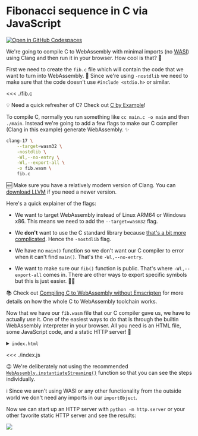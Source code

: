 # Fibonacci sequence in C via JavaScript

[![Open in GitHub Codespaces](https://github.com/codespaces/badge.svg)](https://codespaces.new/jcbhmr/webassemblybyexample.dev?quickstart=1&devcontainer_path=.devcontainer%2Ffib-c-js%2Fdevcontainer.json)

We're going to compile C to WebAssembly with minimal imports (no [WASI](https://wasi.dev/)) using Clang and then run it in your browser. How cool is that? 🤩

First we need to create the `fib.c` file which will contain the code that we want to turn into WebAssembly. 🛑 Since we're using `-nostdlib` we need to make sure that the code doesn't use `#include <stdio.h>` or similar.

<<< ./fib.c

💡 Need a quick refresher of C? Check out [C by Example](https://www.cbyexample.com/)!

To compile C, normally you run something like `cc main.c -o main` and then `./main`. Instead we're going to add a few flags to make our C compiler (Clang in this example) generate WebAssembly. ✨

```sh
clang-17 \
    --target=wasm32 \
    -nostdlib \
    -Wl,--no-entry \
    -Wl,--export-all \
    -o fib.wasm \
    fib.c
```

🆕 Make sure you have a relatively modern version of Clang. You can [download LLVM](https://releases.llvm.org/download.html) if you need a newer version.

Here's a quick explainer of the flags:

- We want to target WebAssembly instead of Linux ARM64 or Windows x86. This means we need to add the `--target=wasm32` flag.

- We **don't** want to use the C standard library because [that's a bit more complicated](#TODO). Hence the `-nostdlib` flag.

- We have no `main()` function so we don't want our C compiler to error when it can't find `main()`. That's the `-Wl,--no-entry`.

- We want to make sure our `fib()` function is public. That's where `-Wl,--export-all` comes in. There are other ways to export specific symbols but this is just easier. 🤷‍♀️

📚 Check out [Compiling C to WebAssembly without Emscripten](https://surma.dev/things/c-to-webassembly/) for more details on how the whole C to WebAssembly toolchain works.

Now that we have our `fib.wasm` file that our C compiler gave us, we have to actually _use_ it. One of the easiest ways to do that is through the builtin WebAssembly interpreter in your browser. All you need is an HTML file, some JavaScript code, and a static HTTP server! 🚀

<details><summary><code>index.html</code></summary>

<<< ./index.html

</details>

<<< ./index.js

😉 We're deliberately not using the recommended [`WebAssembly.instantiateStreaming()`](https://developer.mozilla.org/en-US/docs/WebAssembly/JavaScript_interface/instantiateStreaming_static) function so that you can see the steps individually.

ℹ Since we aren't using WASI or any other functionality from the outside world we don't need any imports in our `importObject`.

Now we can start up an HTTP server with `python -m http.server` or your other favorite static HTTP server and see the results:

![](https://i.imgur.com/4dQ8Zdm.png)
